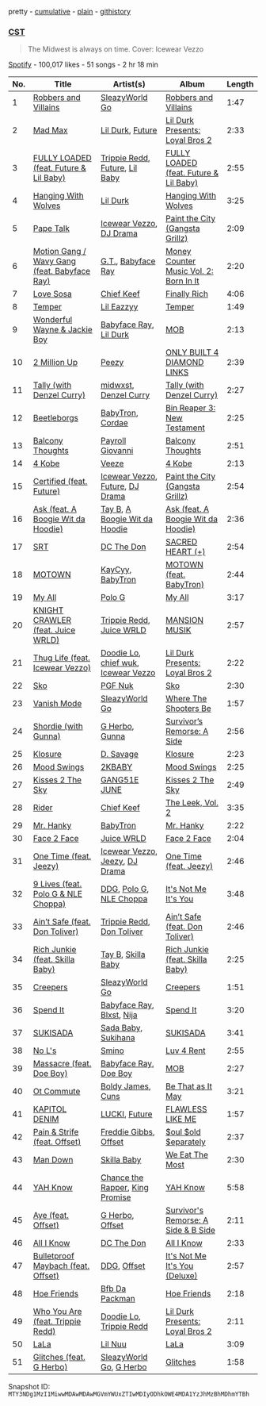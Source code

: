 pretty - [cumulative](/playlists/cumulative/37i9dQZF1DX91gZ5XTbTPm.md) - [plain](/playlists/plain/37i9dQZF1DX91gZ5XTbTPm) - [githistory](https://github.githistory.xyz/mackorone/spotify-playlist-archive/blob/main/playlists/plain/37i9dQZF1DX91gZ5XTbTPm)

### [CST](https://open.spotify.com/playlist/37i9dQZF1DX91gZ5XTbTPm)

> The Midwest is always on time\. Cover: Icewear Vezzo

[Spotify](https://open.spotify.com/user/spotify) - 100,017 likes - 51 songs - 2 hr 18 min

| No. | Title | Artist(s) | Album | Length |
|---|---|---|---|---|
| 1 | [Robbers and Villains](https://open.spotify.com/track/5ZhrQbLQU0ALDslxXqs3yl) | [SleazyWorld Go](https://open.spotify.com/artist/7FOQfJbC3e4GNoheojERnF) | [Robbers and Villains](https://open.spotify.com/album/7iXLTSsI9Vo6mH57JhIU7Z) | 1:47 |
| 2 | [Mad Max](https://open.spotify.com/track/2i2qDe3dnTl6maUE31FO7c) | [Lil Durk](https://open.spotify.com/artist/3hcs9uc56yIGFCSy9leWe7), [Future](https://open.spotify.com/artist/1RyvyyTE3xzB2ZywiAwp0i) | [Lil Durk Presents: Loyal Bros 2](https://open.spotify.com/album/4lXLULUDQvqV1yHtLW5fyL) | 2:33 |
| 3 | [FULLY LOADED \(feat\. Future & Lil Baby\)](https://open.spotify.com/track/4wYVuGsXa4iPY8BYthBGWc) | [Trippie Redd](https://open.spotify.com/artist/6Xgp2XMz1fhVYe7i6yNAax), [Future](https://open.spotify.com/artist/1RyvyyTE3xzB2ZywiAwp0i), [Lil Baby](https://open.spotify.com/artist/5f7VJjfbwm532GiveGC0ZK) | [FULLY LOADED \(feat\. Future & Lil Baby\)](https://open.spotify.com/album/7HsrIHdui5hpCXIYQySKi6) | 2:55 |
| 4 | [Hanging With Wolves](https://open.spotify.com/track/1a7tOEheXeaSNathZW4Gzk) | [Lil Durk](https://open.spotify.com/artist/3hcs9uc56yIGFCSy9leWe7) | [Hanging With Wolves](https://open.spotify.com/album/31ItlZnLUC9S5wChTbE8Ew) | 3:25 |
| 5 | [Pape Talk](https://open.spotify.com/track/1fInVZhQmpopTKTkZnLvwG) | [Icewear Vezzo](https://open.spotify.com/artist/1ZbmerOthZbxz5eR3c9Mn1), [DJ Drama](https://open.spotify.com/artist/5oNgAs7j5XcBMzWv3HAnHG) | [Paint the City \(Gangsta Grillz\)](https://open.spotify.com/album/3M1RUPna1fFjxNd9I0Vo0l) | 2:09 |
| 6 | [Motion Gang / Wavy Gang \(feat\. Babyface Ray\)](https://open.spotify.com/track/5ZQHLsSkSAQbw75IhtdEMi) | [G.T.](https://open.spotify.com/artist/7LPqtwClp78XM85lJWaiKQ), [Babyface Ray](https://open.spotify.com/artist/3zZ88AwlTwfCJkowsFCvLA) | [Money Counter Music Vol\. 2: Born In It](https://open.spotify.com/album/2S2xBS9OFTqMQS1b2Ydjl0) | 2:20 |
| 7 | [Love Sosa](https://open.spotify.com/track/01Lr5YepbgjXAWR9iOEyH1) | [Chief Keef](https://open.spotify.com/artist/15iVAtD3s3FsQR4w1v6M0P) | [Finally Rich](https://open.spotify.com/album/2B4y3j02ho6XNF8BEzx3JF) | 4:06 |
| 8 | [Temper](https://open.spotify.com/track/6fXhozDwpdQEUKhq5Ak0mz) | [Lil Eazzyy](https://open.spotify.com/artist/0rpUnzu4JIoRkKkGvdcm7b) | [Temper](https://open.spotify.com/album/3VSRbWNR7FBK54z6gWUY3f) | 1:49 |
| 9 | [Wonderful Wayne & Jackie Boy](https://open.spotify.com/track/4E3BSxzGKQrDHBf9QfoewY) | [Babyface Ray](https://open.spotify.com/artist/3zZ88AwlTwfCJkowsFCvLA), [Lil Durk](https://open.spotify.com/artist/3hcs9uc56yIGFCSy9leWe7) | [MOB](https://open.spotify.com/album/5xbiYqy4rUt2sHWmwWnrOM) | 2:13 |
| 10 | [2 Million Up](https://open.spotify.com/track/5JS1gz9zP4GTy0LZYvSeUK) | [Peezy](https://open.spotify.com/artist/6lOaHNmL3l3hKDGNf0egfs) | [ONLY BUILT 4 DIAMOND LINKS](https://open.spotify.com/album/3s4uzffoGode9dbtELaVEp) | 2:39 |
| 11 | [Tally \(with Denzel Curry\)](https://open.spotify.com/track/6FGrBYBdIAS2asaP54AnZo) | [midwxst](https://open.spotify.com/artist/7CGSp2GbiOpLPSq61qjxf8), [Denzel Curry](https://open.spotify.com/artist/6fxyWrfmjcbj5d12gXeiNV) | [Tally \(with Denzel Curry\)](https://open.spotify.com/album/4zGtu3hNTfIqxyNOAQwkLq) | 2:27 |
| 12 | [Beetleborgs](https://open.spotify.com/track/1GwvBbLdKyfcvyLCyjgSlF) | [BabyTron](https://open.spotify.com/artist/0sKsReKseslDlhxmbN6wLk), [Cordae](https://open.spotify.com/artist/0huGjMyP507tBCARyzSkrv) | [Bin Reaper 3: New Testament](https://open.spotify.com/album/3djREupuPtVxMt6OBlKPcL) | 2:25 |
| 13 | [Balcony Thoughts](https://open.spotify.com/track/5rhfgRGnNViweOWqmQxAsa) | [Payroll Giovanni](https://open.spotify.com/artist/6q2peHL8h2vUGvWNbsIjii) | [Balcony Thoughts](https://open.spotify.com/album/2mKXoABuXnaBXz4BP739Co) | 2:51 |
| 14 | [4 Kobe](https://open.spotify.com/track/0JCUZ7wbrwH6YjUhG83aHj) | [Veeze](https://open.spotify.com/artist/0B3kMiB21aPQlKumGDr4c7) | [4 Kobe](https://open.spotify.com/album/4MDLz8Zd8LFWV6y5pOoMEq) | 2:13 |
| 15 | [Certified \(feat\. Future\)](https://open.spotify.com/track/693A64f4CTONpjPPOZ4lp1) | [Icewear Vezzo](https://open.spotify.com/artist/1ZbmerOthZbxz5eR3c9Mn1), [Future](https://open.spotify.com/artist/1RyvyyTE3xzB2ZywiAwp0i), [DJ Drama](https://open.spotify.com/artist/5oNgAs7j5XcBMzWv3HAnHG) | [Paint the City \(Gangsta Grillz\)](https://open.spotify.com/album/3M1RUPna1fFjxNd9I0Vo0l) | 2:54 |
| 16 | [Ask \(feat\. A Boogie Wit da Hoodie\)](https://open.spotify.com/track/4hMugsbwjPBoyYwCIsqnoD) | [Tay B](https://open.spotify.com/artist/1bPS827zEKbtWhNcWUMTpO), [A Boogie Wit da Hoodie](https://open.spotify.com/artist/31W5EY0aAly4Qieq6OFu6I) | [Ask \(feat\. A Boogie Wit da Hoodie\)](https://open.spotify.com/album/2gMtZrMgZ3SIDETUbApfwj) | 2:36 |
| 17 | [SRT](https://open.spotify.com/track/2xcQO4qMx28LpZM1Lwc1Ev) | [DC The Don](https://open.spotify.com/artist/3YYbAExunnHv5pW7GUZefk) | [SACRED HEART \(+\)](https://open.spotify.com/album/6Vhs2FuKpGhZ8Cl82watrF) | 2:54 |
| 18 | [MOTOWN](https://open.spotify.com/track/1Eo01Bnj04mLVrBpwpCWaQ) | [KayCyy](https://open.spotify.com/artist/7gmVTgaiN0gpDJKvTHPTRL), [BabyTron](https://open.spotify.com/artist/0sKsReKseslDlhxmbN6wLk) | [MOTOWN \(feat\. BabyTron\)](https://open.spotify.com/album/5xcoC6VNSy4dfNIYGPMJQm) | 2:44 |
| 19 | [My All](https://open.spotify.com/track/2UQ2oUbHiB8wWYCE42JX0k) | [Polo G](https://open.spotify.com/artist/6AgTAQt8XS6jRWi4sX7w49) | [My All](https://open.spotify.com/album/0TDPqwRP3NuPYnxm45BqPg) | 3:17 |
| 20 | [KNIGHT CRAWLER \(feat\. Juice WRLD\)](https://open.spotify.com/track/3fNMgjG8yXaSam46swhz7w) | [Trippie Redd](https://open.spotify.com/artist/6Xgp2XMz1fhVYe7i6yNAax), [Juice WRLD](https://open.spotify.com/artist/4MCBfE4596Uoi2O4DtmEMz) | [MANSION MUSIK](https://open.spotify.com/album/0F166z0TRwmSRuHBOId890) | 2:57 |
| 21 | [Thug Life \(feat\. Icewear Vezzo\)](https://open.spotify.com/track/3Ht7Rl2AvdFQeKVafqsS4f) | [Doodie Lo](https://open.spotify.com/artist/5YlfEcVGygV1M3jH9GxkU7), [chief wuk](https://open.spotify.com/artist/2Hm8pRagdhRNFBbCiGaJEI), [Icewear Vezzo](https://open.spotify.com/artist/1ZbmerOthZbxz5eR3c9Mn1) | [Lil Durk Presents: Loyal Bros 2](https://open.spotify.com/album/4lXLULUDQvqV1yHtLW5fyL) | 2:22 |
| 22 | [Sko](https://open.spotify.com/track/7Atyu3gAjkdmxYt0kZawgX) | [PGF Nuk](https://open.spotify.com/artist/0PUh7TSiwhSf0xL0b6SLXH) | [Sko](https://open.spotify.com/album/0FigtA2FRPWenIdAu5ElwS) | 2:30 |
| 23 | [Vanish Mode](https://open.spotify.com/track/4xBooY8kGQA098b2vXCBXl) | [SleazyWorld Go](https://open.spotify.com/artist/7FOQfJbC3e4GNoheojERnF) | [Where The Shooters Be](https://open.spotify.com/album/7LvAkKsdanaAsOe79nkl8z) | 1:57 |
| 24 | [Shordie \(with Gunna\)](https://open.spotify.com/track/6H6ZtVp6DymejLOJLdRzOI) | [G Herbo](https://open.spotify.com/artist/5QdEbQJ3ylBnc3gsIASAT5), [Gunna](https://open.spotify.com/artist/2hlmm7s2ICUX0LVIhVFlZQ) | [Survivor’s Remorse: A Side](https://open.spotify.com/album/11KPzNJd5GlFhb1R11cZVr) | 2:56 |
| 25 | [Klosure](https://open.spotify.com/track/5JWemdcN2Tzdy1ElYYvSqM) | [D\. Savage](https://open.spotify.com/artist/6FqXAd1hQl7vVdIQ3hhtgc) | [Klosure](https://open.spotify.com/album/63tXsoUXzz63htNEK19MRT) | 2:23 |
| 26 | [Mood Swings](https://open.spotify.com/track/3bAmJS0k2yQsNLEouw4B9d) | [2KBABY](https://open.spotify.com/artist/4mkjpWbFO45SyaHiM9GOVE) | [Mood Swings](https://open.spotify.com/album/5aA0oTJqtEEDFo4oQxmoKv) | 2:25 |
| 27 | [Kisses 2 The Sky](https://open.spotify.com/track/57tQyT1vK21C6Z0lbMu64E) | [GANG51E JUNE](https://open.spotify.com/artist/5WPIT3gvl0GWGIMFBkFvUe) | [Kisses 2 The Sky](https://open.spotify.com/album/4N5RzCT2MXXQIBG8hPKkR2) | 2:49 |
| 28 | [Rider](https://open.spotify.com/track/1kXWwqPllwmvkLPxQvKdjB) | [Chief Keef](https://open.spotify.com/artist/15iVAtD3s3FsQR4w1v6M0P) | [The Leek, Vol\. 2](https://open.spotify.com/album/5KcnshmtTsTIOynW7Ep4k9) | 3:35 |
| 29 | [Mr\. Hanky](https://open.spotify.com/track/0ZcI3yLtpDra2lTWaajM6l) | [BabyTron](https://open.spotify.com/artist/0sKsReKseslDlhxmbN6wLk) | [Mr\. Hanky](https://open.spotify.com/album/1TcIh59Gfrw12QFjIu8RJu) | 2:22 |
| 30 | [Face 2 Face](https://open.spotify.com/track/6L4XGeAdRRC32vVJpp8MdM) | [Juice WRLD](https://open.spotify.com/artist/4MCBfE4596Uoi2O4DtmEMz) | [Face 2 Face](https://open.spotify.com/album/4Ql8xPz3NjoScZ4yM3fNFh) | 2:04 |
| 31 | [One Time \(feat\. Jeezy\)](https://open.spotify.com/track/4tKDqeQ3ncq5o5TSWfqF6r) | [Icewear Vezzo](https://open.spotify.com/artist/1ZbmerOthZbxz5eR3c9Mn1), [Jeezy](https://open.spotify.com/artist/4yBK75WVCQXej1p04GWqxH), [DJ Drama](https://open.spotify.com/artist/5oNgAs7j5XcBMzWv3HAnHG) | [One Time \(feat\. Jeezy\)](https://open.spotify.com/album/271gGCV1AglrQLAr1VsiAx) | 2:46 |
| 32 | [9 Lives \(feat\. Polo G & NLE Choppa\)](https://open.spotify.com/track/6DVJ7Aqbml1X3wGxxV5QH5) | [DDG](https://open.spotify.com/artist/0WK3H9OErSn5zKOkOV5egm), [Polo G](https://open.spotify.com/artist/6AgTAQt8XS6jRWi4sX7w49), [NLE Choppa](https://open.spotify.com/artist/0ErzCpIMyLcjPiwT4elrtZ) | [It's Not Me It's You](https://open.spotify.com/album/2NwDMvwyNn3oUt80wN9KJN) | 3:48 |
| 33 | [Ain’t Safe \(feat\. Don Toliver\)](https://open.spotify.com/track/6ja11GoXgF75QkEVqqAadn) | [Trippie Redd](https://open.spotify.com/artist/6Xgp2XMz1fhVYe7i6yNAax), [Don Toliver](https://open.spotify.com/artist/4Gso3d4CscCijv0lmajZWs) | [Ain’t Safe \(feat\. Don Toliver\)](https://open.spotify.com/album/2XlxXuumhYX4lIU2nXoUXw) | 2:46 |
| 34 | [Rich Junkie \(feat\. Skilla Baby\)](https://open.spotify.com/track/1YJ1ZgksxlYQEBy6cfhV7h) | [Tay B](https://open.spotify.com/artist/1bPS827zEKbtWhNcWUMTpO), [Skilla Baby](https://open.spotify.com/artist/1GVenmuuAtusi17LY6FvgI) | [Rich Junkie \(feat\. Skilla Baby\)](https://open.spotify.com/album/0uGdwXTZ9Eubd2JjpTGIb6) | 2:25 |
| 35 | [Creepers](https://open.spotify.com/track/4bw3e2IYWIoyEvQo7G8DOC) | [SleazyWorld Go](https://open.spotify.com/artist/7FOQfJbC3e4GNoheojERnF) | [Creepers](https://open.spotify.com/album/1MkTOfJ6KeXotp6u2QRqzt) | 1:51 |
| 36 | [Spend It](https://open.spotify.com/track/67r21HpmhEPrnP4HWxnCPw) | [Babyface Ray](https://open.spotify.com/artist/3zZ88AwlTwfCJkowsFCvLA), [Blxst](https://open.spotify.com/artist/4qXC0i02bSFstECuXP2ZpL), [Nija](https://open.spotify.com/artist/7f9KxQWD88MZrSY6jc0zoW) | [Spend It](https://open.spotify.com/album/3F1AGZ1Fk12cbw4aVfPS5J) | 3:20 |
| 37 | [SUKISADA](https://open.spotify.com/track/1uawwhj5sMN2M535rWd4Xs) | [Sada Baby](https://open.spotify.com/artist/2JSwnwAT1BupAQkhqcRCUw), [Sukihana](https://open.spotify.com/artist/3EJmmU8C3pk268dP7IbOt7) | [SUKISADA](https://open.spotify.com/album/3FfOGRD9hSOwzgKZf0sYQr) | 3:41 |
| 38 | [No L's](https://open.spotify.com/track/12CNybio0Bxean3F3uYugU) | [Smino](https://open.spotify.com/artist/1ybINI1qPiFbwDXamRtwxD) | [Luv 4 Rent](https://open.spotify.com/album/6dtDTbVBQ9QwsNaqEnjsOT) | 2:55 |
| 39 | [Massacre \(feat\. Doe Boy\)](https://open.spotify.com/track/1hCPGZBub6bWkVppAnPVoH) | [Babyface Ray](https://open.spotify.com/artist/3zZ88AwlTwfCJkowsFCvLA), [Doe Boy](https://open.spotify.com/artist/6aLoJJxz7MV2iZ423S8tJC) | [MOB](https://open.spotify.com/album/5xbiYqy4rUt2sHWmwWnrOM) | 2:27 |
| 40 | [Ot Commute](https://open.spotify.com/track/6FJlT2Uyyc9bE8UBdCkR5w) | [Boldy James](https://open.spotify.com/artist/4fpwOzxFRMVGfd197dKIdY), [Cuns](https://open.spotify.com/artist/440Df17wTGxtbFirxmW5l3) | [Be That as It May](https://open.spotify.com/album/7dSRveh6MB42PvHphZfgPY) | 3:21 |
| 41 | [KAPITOL DENIM](https://open.spotify.com/track/2P1oNlBGmFudn3ZyUrj7hJ) | [LUCKI](https://open.spotify.com/artist/5tQMB0cuNXdCtzovGt55uD), [Future](https://open.spotify.com/artist/1RyvyyTE3xzB2ZywiAwp0i) | [FLAWLESS LIKE ME](https://open.spotify.com/album/5zWZi7tO66MoobIAl9OxWS) | 1:57 |
| 42 | [Pain & Strife \(feat\. Offset\)](https://open.spotify.com/track/5sER6mjVIHvloVenvFbgT1) | [Freddie Gibbs](https://open.spotify.com/artist/0Y4inQK6OespitzD6ijMwb), [Offset](https://open.spotify.com/artist/4DdkRBBYG6Yk9Ka8tdJ9BW) | [$oul $old $eparately](https://open.spotify.com/album/3PZx4Vntcp5T7UgdfjnFDa) | 2:37 |
| 43 | [Man Down](https://open.spotify.com/track/24kBbefzuBdSmQSaCcMylz) | [Skilla Baby](https://open.spotify.com/artist/1GVenmuuAtusi17LY6FvgI) | [We Eat The Most](https://open.spotify.com/album/39d2Vl4JVCWHqVgZV326K4) | 2:30 |
| 44 | [YAH Know](https://open.spotify.com/track/1LzovYtOvkODueiluGyRzF) | [Chance the Rapper](https://open.spotify.com/artist/1anyVhU62p31KFi8MEzkbf), [King Promise](https://open.spotify.com/artist/4tIKaxUmpXzshok2yCnwdf) | [YAH Know](https://open.spotify.com/album/2hco0gyL8UJN4olim98vEy) | 5:58 |
| 45 | [Aye \(feat\. Offset\)](https://open.spotify.com/track/7w5l6GTKE2SghmVdNgXng6) | [G Herbo](https://open.spotify.com/artist/5QdEbQJ3ylBnc3gsIASAT5), [Offset](https://open.spotify.com/artist/4DdkRBBYG6Yk9Ka8tdJ9BW) | [Survivor's Remorse: A Side & B Side](https://open.spotify.com/album/7i1M24FtpfeRmaztP15sDU) | 2:11 |
| 46 | [All I Know](https://open.spotify.com/track/4uwJy79MZi0a9kDnZsIpbP) | [DC The Don](https://open.spotify.com/artist/3YYbAExunnHv5pW7GUZefk) | [All I Know](https://open.spotify.com/album/0jymX6haimbAXiwUw7iB0Q) | 2:33 |
| 47 | [Bulletproof Maybach \(feat\. Offset\)](https://open.spotify.com/track/6rI8uFFmGyvS2N6sqDCdu3) | [DDG](https://open.spotify.com/artist/0WK3H9OErSn5zKOkOV5egm), [Offset](https://open.spotify.com/artist/4DdkRBBYG6Yk9Ka8tdJ9BW) | [It's Not Me It's You \(Deluxe\)](https://open.spotify.com/album/4JUp6qReEgKfOP76grq6v0) | 2:57 |
| 48 | [Hoe Friends](https://open.spotify.com/track/65BwIfCNyTEHbLOnIVC4rk) | [Bfb Da Packman](https://open.spotify.com/artist/3C1bStPNVIPmGIrORT5OlF) | [Hoe Friends](https://open.spotify.com/album/33iuBKRVOIb8ITqyyJvTKx) | 2:18 |
| 49 | [Who You Are \(feat\. ‎Trippie Redd\)](https://open.spotify.com/track/5FQkqcrtVOGqIpVmW7utbh) | [Doodie Lo](https://open.spotify.com/artist/5YlfEcVGygV1M3jH9GxkU7), [Trippie Redd](https://open.spotify.com/artist/6Xgp2XMz1fhVYe7i6yNAax) | [Lil Durk Presents: Loyal Bros 2](https://open.spotify.com/album/4lXLULUDQvqV1yHtLW5fyL) | 2:11 |
| 50 | [LaLa](https://open.spotify.com/track/6w2KROybiRv1URugNPVTf8) | [Lil Nuu](https://open.spotify.com/artist/4BcULtFSsSVrAC5TbjPHWE) | [LaLa](https://open.spotify.com/album/44lUYd2veeTdtZzTdYDESX) | 3:09 |
| 51 | [Glitches \(feat\. G Herbo\)](https://open.spotify.com/track/41NdzKqZKg6i629P4UxUaO) | [SleazyWorld Go](https://open.spotify.com/artist/7FOQfJbC3e4GNoheojERnF), [G Herbo](https://open.spotify.com/artist/5QdEbQJ3ylBnc3gsIASAT5) | [Glitches](https://open.spotify.com/album/33zs2J5lgdvrtKwJwQRKOh) | 1:58 |

Snapshot ID: `MTY3NDg1MzI1MiwwMDAwMDAwMGVmYWUxZTIwMDIyODhkOWE4MDA1YzJhMzBhMDhmYTBh`
